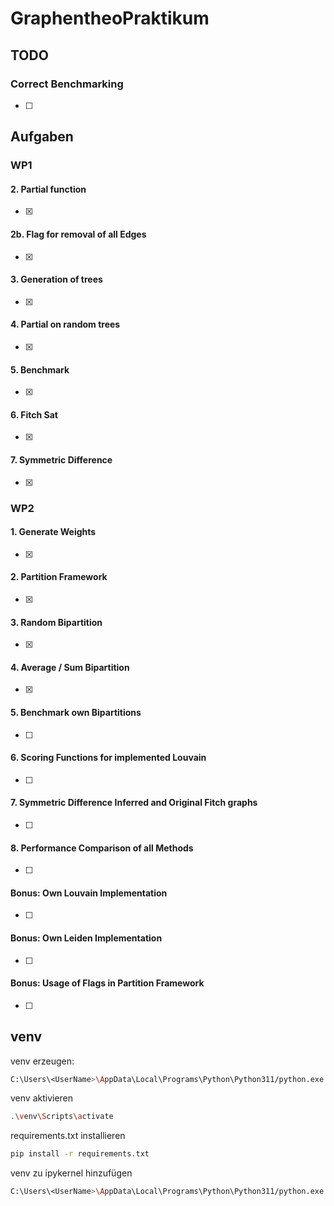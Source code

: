 # GraphentheoPraktikum

## TODO

### Correct Benchmarking

- [ ]

## Aufgaben

### WP1

#### 2. Partial function

- [x]

#### 2b. Flag for removal of all Edges

- [x]

#### 3. Generation of trees

- [x]

#### 4. Partial on random trees

- [x]

#### 5. Benchmark

- [x]

#### 6. Fitch Sat

- [x]

#### 7. Symmetric Difference

- [x]

### WP2

#### 1. Generate Weights

- [x]

#### 2. Partition Framework

- [x]

#### 3. Random Bipartition

- [x]

#### 4. Average / Sum Bipartition

- [x]

#### 5. Benchmark own Bipartitions

- [ ]

#### 6. Scoring Functions for implemented Louvain

- [ ]

#### 7. Symmetric Difference Inferred and Original Fitch graphs

- [ ]

#### 8. Performance Comparison of all Methods

- [ ]

#### Bonus: Own Louvain Implementation

- [ ]

#### Bonus: Own Leiden Implementation

- [ ]

#### Bonus: Usage of Flags in Partition Framework

- [ ]

## venv

venv erzeugen:

```bash
C:\Users\<UserName>\AppData\Local\Programs\Python\Python311/python.exe -m venv venv
```

venv aktivieren

```bash
.\venv\Scripts\activate
```

requirements.txt installieren

```bash
pip install -r requirements.txt
```

venv zu ipykernel hinzufügen

```bash
C:\Users\<UserName>\AppData\Local\Programs\Python\Python311/python.exe -m ipykernel install --user --name venv --display-name "Python (MeinVenv)"
```
